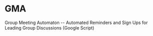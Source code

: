 GMA
===

Group Meeting Automaton -- Automated Reminders and Sign Ups for Leading Group Discussions (Google Script)
